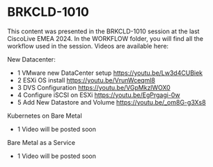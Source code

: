 # BRKCLD-1010

This content was presented in the BRKCLD-1010 session at the last CiscoLive EMEA 2024.
In the WORKFLOW folder, you will find all the workflow used in the session.
Videos are available here:

New Datacenter: 
 - 1 VMware new DataCenter setup https://youtu.be/Lw3d4CUBiek
 - 2 ESXi OS install https://youtu.be/VrunWceqml8 
 - 3 DVS Configuration https://youtu.be/VGpMkzlWOX0
 - 4 Configure iSCSI on ESXi https://youtu.be/EgPrgagi-0w
 - 5 Add New Datastore and Volume https://youtu.be/_om8G-g3Xs8

Kubernetes on Bare Metal
 - 1 Video will be posted soon

Bare Metal as a Service
 - 1 Video will be posted soon

